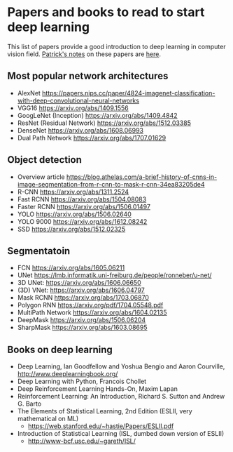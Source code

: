 # Papers and books to read to start deep learning
This list of papers provide a good introduction to deep learning in computer vision field. [Patrick's notes](https://github.com/patrick-llgc/Learning-Deep-Learning/edit/master/start/first_cnn_papers.md) on these papers are [here](first_cnn_papers.md).

## Most popular network architectures
- AlexNet https://papers.nips.cc/paper/4824-imagenet-classification-with-deep-convolutional-neural-networks
- VGG16 https://arxiv.org/abs/1409.1556
- GoogLeNet (Inception) https://arxiv.org/abs/1409.4842
- ResNet (Residual Network) https://arxiv.org/abs/1512.03385
- DenseNet https://arxiv.org/abs/1608.06993
- Dual Path Network https://arxiv.org/abs/1707.01629

## Object detection
- Overview article https://blog.athelas.com/a-brief-history-of-cnns-in-image-segmentation-from-r-cnn-to-mask-r-cnn-34ea83205de4
- R-CNN https://arxiv.org/abs/1311.2524
- Fast RCNN  https://arxiv.org/abs/1504.08083
- Faster RCNN https://arxiv.org/abs/1506.01497
- YOLO https://arxiv.org/abs/1506.02640
- YOLO 9000 https://arxiv.org/abs/1612.08242 
- SSD https://arxiv.org/abs/1512.02325

## Segmentatoin
- FCN  https://arxiv.org/abs/1605.06211
- UNet https://lmb.informatik.uni-freiburg.de/people/ronneber/u-net/
- 3D UNet: https://arxiv.org/abs/1606.06650
- (3D) VNet: https://arxiv.org/abs/1606.04797
- Mask RCNN https://arxiv.org/abs/1703.06870
- Polygon RNN https://arxiv.org/pdf/1704.05548.pdf
- MultiPath Network https://arxiv.org/abs/1604.02135
- DeepMask https://arxiv.org/abs/1506.06204 
- SharpMask https://arxiv.org/abs/1603.08695 

## Books on deep learning
- Deep Learning, Ian Goodfellow and Yoshua Bengio and Aaron Courville, http://www.deeplearningbook.org/
- Deep Learning with Python, Francois Chollet
- Deep Reinforcement Learning Hands-On, Maxim Lapan
- Reinforcement Learning: An Introduction, Richard S. Sutton and Andrew G. Barto
- The Elements of Statistical Learning, 2nd Edition (ESLII, very mathematical on ML)
	- https://web.stanford.edu/~hastie/Papers/ESLII.pdf
- Introduction of Statistical Learning (ISL, dumbed down version of ESLII)
	- http://www-bcf.usc.edu/~gareth/ISL/
